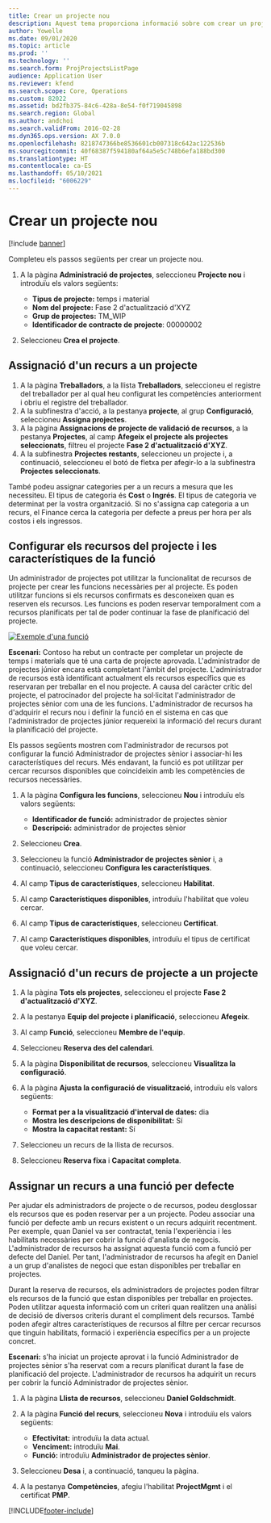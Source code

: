 ```yaml
---
title: Crear un projecte nou
description: Aquest tema proporciona informació sobre com crear un projecte nou.
author: Yowelle
ms.date: 09/01/2020
ms.topic: article
ms.prod: ''
ms.technology: ''
ms.search.form: ProjProjectsListPage
audience: Application User
ms.reviewer: kfend
ms.search.scope: Core, Operations
ms.custom: 82022
ms.assetid: bd2fb375-84c6-428a-8e54-f0f719045898
ms.search.region: Global
ms.author: andchoi
ms.search.validFrom: 2016-02-28
ms.dyn365.ops.version: AX 7.0.0
ms.openlocfilehash: 8218747366be8536601cb007318c642ac122536b
ms.sourcegitcommit: 40f68387f594180af64a5e5c748b6efa188bd300
ms.translationtype: HT
ms.contentlocale: ca-ES
ms.lasthandoff: 05/10/2021
ms.locfileid: "6006229"
---
```

# <a name="create-a-new-project"></a>Crear un projecte nou

[!include [banner](../includes/banner.md)]

Completeu els passos següents per crear un projecte nou.

1. A la pàgina **Administració de projectes**, seleccioneu **Projecte nou** i introduïu els valors següents:

    - **Tipus de projecte:** temps i material
    - **Nom del projecte:** Fase 2 d'actualització d'XYZ
    - **Grup de projectes:** TM\_WIP
    - **Identificador de contracte de projecte**: 00000002

2. Seleccioneu **Crea el projecte**.

## <a name="assign-a-resource-to-a-project"></a>Assignació d'un recurs a un projecte

1. A la pàgina **Treballadors**, a la llista **Treballadors**, seleccioneu el registre del treballador per al qual heu configurat les competències anteriorment i obriu el registre del treballador.
2. A la subfinestra d'acció, a la pestanya **projecte**, al grup **Configuració**, seleccioneu **Assigna projectes**.
3. A la pàgina **Assignacions de projecte de validació de recursos**, a la pestanya **Projectes**, al camp **Afegeix el projecte als projectes seleccionats**, filtreu el projecte **Fase 2 d'actualització d'XYZ**.
4. A la subfinestra **Projectes restants**, seleccioneu un projecte i, a continuació, seleccioneu el botó de fletxa per afegir-lo a la subfinestra **Projectes seleccionats**.

També podeu assignar categories per a un recurs a mesura que les necessiteu. El tipus de categoria és **Cost** o **Ingrés**. El tipus de categoria ve determinat per la vostra organització. Si no s'assigna cap categoria a un recurs, el Finance cerca la categoria per defecte a preus per hora per als costos i els ingressos.

## <a name="set-up-project-resource-and-role-characteristics"></a>Configurar els recursos del projecte i les característiques de la funció

Un administrador de projectes pot utilitzar la funcionalitat de recursos de projecte per crear les funcions necessàries per al projecte. Es poden utilitzar funcions si els recursos confirmats es desconeixen quan es reserven els recursos. Les funcions es poden reservar temporalment com a recursos planificats per tal de poder continuar la fase de planificació del projecte.

[![Exemple d'una funció](./media/projectresourcing05.jpg)](./media/projectresourcing05.jpg) 

**Escenari:** Contoso ha rebut un contracte per completar un projecte de temps i materials que té una carta de projecte aprovada. L'administrador de projectes júnior encara està completant l'àmbit del projecte. L'administrador de recursos està identificant actualment els recursos específics que es reservaran per treballar en el nou projecte. A causa del caràcter crític del projecte, el patrocinador del projecte ha sol·licitat l'administrador de projectes sènior com una de les funcions. L'administrador de recursos ha d'adquirir el recurs nou i definir la funció en el sistema en cas que l'administrador de projectes júnior requereixi la informació del recurs durant la planificació del projecte.

Els passos següents mostren com l'administrador de recursos pot configurar la funció Administrador de projectes sènior i associar-hi les característiques del recurs. Més endavant, la funció es pot utilitzar per cercar recursos disponibles que coincideixin amb les competències de recursos necessàries.

1. A la pàgina **Configura les funcions**, seleccioneu **Nou** i introduïu els valors següents:

    - **Identificador de funció:** administrador de projectes sènior
    - **Descripció:** administrador de projectes sènior

2. Seleccioneu **Crea**.
3. Seleccioneu la funció **Administrador de projectes sènior** i, a continuació, seleccioneu **Configura les característiques**.
4. Al camp **Tipus de característiques**, seleccioneu **Habilitat**.
5. Al camp **Característiques disponibles**, introduïu l'habilitat que voleu cercar.
6. Al camp **Tipus de característiques**, seleccioneu **Certificat**.
7. Al camp **Característiques disponibles**, introduïu el tipus de certificat que voleu cercar.

## <a name="assign-a-project-resource-to-a-project"></a>Assignació d'un recurs de projecte a un projecte

1. A la pàgina **Tots els projectes**, seleccioneu el projecte **Fase 2 d'actualització d'XYZ**.
2. A la pestanya **Equip del projecte i planificació**, seleccioneu **Afegeix**.
3. Al camp **Funció**, seleccioneu **Membre de l'equip**.
4. Seleccioneu **Reserva des del calendari**.
5. A la pàgina **Disponibilitat de recursos**, seleccioneu **Visualitza la configuració**.
6. A la pàgina **Ajusta la configuració de visualització**, introduïu els valors següents:

    - **Format per a la visualització d'interval de dates:** dia
    - **Mostra les descripcions de disponibilitat:** Sí
    - **Mostra la capacitat restant:** Sí

7. Seleccioneu un recurs de la llista de recursos.
8. Seleccioneu **Reserva fixa** i **Capacitat completa**.

## <a name="assign-a-resource-to-a-default-role"></a>Assignar un recurs a una funció per defecte

Per ajudar els administradors de projecte o de recursos, podeu desglossar els recursos que es poden reservar per a un projecte. Podeu associar una funció per defecte amb un recurs existent o un recurs adquirit recentment. Per exemple, quan Daniel va ser contractat, tenia l'experiència i les habilitats necessàries per cobrir la funció d'analista de negocis. L'administrador de recursos ha assignat aquesta funció com a funció per defecte del Daniel. Per tant, l'administrador de recursos ha afegit en Daniel a un grup d'analistes de negoci que estan disponibles per treballar en projectes.

Durant la reserva de recursos, els administradors de projectes poden filtrar els recursos de la funció que estan disponibles per treballar en projectes. Poden utilitzar aquesta informació com un criteri quan realitzen una anàlisi de decisió de diversos criteris durant el compliment dels recursos. També poden afegir altres característiques de recursos al filtre per cercar recursos que tinguin habilitats, formació i experiència específics per a un projecte concret.

**Escenari:** s'ha iniciat un projecte aprovat i la funció Administrador de projectes sènior s'ha reservat com a recurs planificat durant la fase de planificació del projecte. L'administrador de recursos ha adquirit un recurs per cobrir la funció Administrador de projectes sènior.

1. A la pàgina **Llista de recursos**, seleccioneu **Daniel Goldschmidt**.
2. A la pàgina **Funció del recurs**, seleccioneu **Nova** i introduïu els valors següents:

    - **Efectivitat:** introduïu la data actual.
    - **Venciment:** introduïu **Mai**.
    - **Funció:** introduïu **Administrador de projectes sènior**.

3. Seleccioneu **Desa** i, a continuació, tanqueu la pàgina.
4. A la pestanya **Competències**, afegiu l'habilitat **ProjectMgmt** i el certificat **PMP**.


[!INCLUDE[footer-include](../includes/footer-banner.md)]